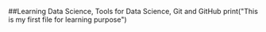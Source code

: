 ##Learning Data Science, Tools for Data Science, Git and GitHub
print("This is my first file for learning purpose")
